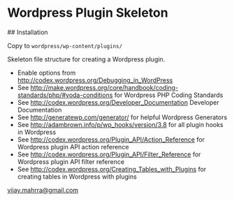 # Wordpress Plugin Skeleton

## Installation

Copy to `wordpress/wp-content/plugins/`

Skeleton file structure for creating a Wordpress plugin.

* Enable options from http://codex.wordpress.org/Debugging_in_WordPress
* See http://make.wordpress.org/core/handbook/coding-standards/php/#yoda-conditions for Wordpress PHP Coding Standards
* See http://codex.wordpress.org/Developer_Documentation Developer Documentation
* See http://generatewp.com/generator/ for helpful Wordpress Generators
* See http://adambrown.info/p/wp_hooks/version/3.8 for all plugin hooks in Wordpress
* See http://codex.wordpress.org/Plugin_API/Action_Reference for Wordpress plugin API action reference
* See http://codex.wordpress.org/Plugin_API/Filter_Reference for Wordpress plugin API filter reference
* See http://codex.wordpress.org/Creating_Tables_with_Plugins for creating tables in Wordpress with plugins

vijay.mahrra@gmail.com
